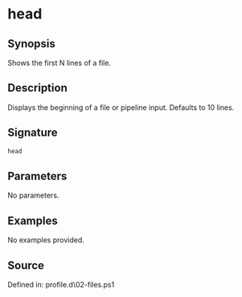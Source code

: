 # head

## Synopsis

Shows the first N lines of a file.

## Description

Displays the beginning of a file or pipeline input. Defaults to 10 lines.

## Signature

```powershell
head
```

## Parameters

No parameters.

## Examples

No examples provided.

## Source

Defined in: profile.d\02-files.ps1
